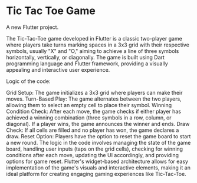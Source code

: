 # Tic Tac Toe Game

A new Flutter project.

The Tic-Tac-Toe game developed in Flutter is a classic two-player game where players take turns marking spaces in a 3x3 grid with their respective symbols, usually "X" and "O," aiming to achieve a line of three symbols horizontally, vertically, or diagonally. The game is built using Dart programming language and Flutter framework, providing a visually appealing and interactive user experience.

Logic of the code:

Grid Setup: The game initializes a 3x3 grid where players can make their moves.
Turn-Based Play: The game alternates between the two players, allowing them to select an empty cell to place their symbol.
Winning Condition Check: After each move, the game checks if either player has achieved a winning combination (three symbols in a row, column, or diagonal). If a player wins, the game announces the winner and ends.
Draw Check: If all cells are filled and no player has won, the game declares a draw.
Reset Option: Players have the option to reset the game board to start a new round.
The logic in the code involves managing the state of the game board, handling user inputs (taps on the grid cells), checking for winning conditions after each move, updating the UI accordingly, and providing options for game reset. Flutter's widget-based architecture allows for easy implementation of the game's visuals and interactive elements, making it an ideal platform for creating engaging gaming experiences like Tic-Tac-Toe.

